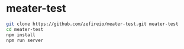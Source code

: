 # meater-test

```sh
git clone https://github.com/zefireio/meater-test.git meater-test
cd meater-test
npm install
npm run server
```